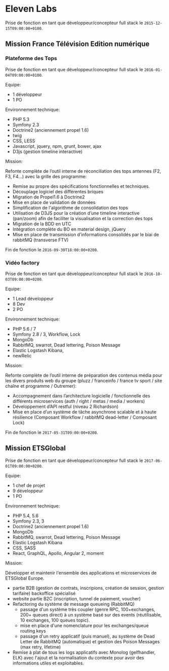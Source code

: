 # Eleven Labs

Prise de fonction en tant que développeur/concepteur full stack le `2015-12-15T09:00:00+0100`.

## Mission France Télévision Edition numérique 

### Plateforme des Tops

Prise de fonction en tant que développeur/concepteur full stack le `2016-01-04T09:00:00+0100`.

Equipe: 

 - 1 développeur
 - 1 PO

Environnement technique:

 - PHP 5.3
 - Symfony 2.3
 - Doctrine2 (anciennement propel 1.6)
 - twig
 - CSS, LESS
 - Javascript, jquery, npm, grunt, bower, ajax
 - D3js (gestion timeline interactive)
   
Mission:

Refonte complète de l’outil interne de réconciliation des tops antennes (F2, F3, F4...) avec la grille des programme:
 - Remise au propre des spécifications fonctionnelles et techniques.
 - Découplage logiciel des différentes briques
 - Migration de Propel1.6 à Doctrine2
 - Mise en place de validation de données
 - Simplification de l'algorithme de consolidation des tops
 - Utilisation de D3JS pour la création d’une timeline interactive (pan/zoom) afin de faciliter la visualisation et la correction des tops
 - Migration de la BDD en UTC
 - Intégration complète du BO en material design, jQuery
 - Mise en place de transmission d’informations consolidés par le biai de rabbitMQ (transverse FTV)

Fin de fonction le `2016-09-30T18:00:00+0200`.

### Vidéo factory

Prise de fonction en tant que développeur/concepteur full stack le `2016-10-03T09:00:00+0200`.

Equipe: 

 - 1 Lead développeur
 - 8 Dev
 - 2 PO

Environnement technique:

 - PHP 5.6 / 7
 - Symfony 2.8 / 3, Workflow, Lock
 - MongoDb
 - RabbitMQ, swarrot, Dead lettering, Poison Message
 - Elastic Logstash Kibana,
 - newRelic
   
Mission:

Refonte complète de l’outil interne de préparation des contenus média pour les divers produits web du groupe (pluzz / franceinfo / france tv sport / site chaîne et programme / Outremer):
 - Accompagnement dans l’architecture logicielle / fonctionnelle des différents microservices (auth / right / metas / media / workers)
 - Développement d’API restful (niveau 2 Richardson)
 - Mise en place d’un système de tâche asynchrone scalable et à haute résilience (Composant Workflow / rabbitMQ dead-letter / Composant Lock)

Fin de fonction le `2017-05-31T09:00:00+0200`.

## Mission ETSGlobal 

Prise de fonction en tant que développeur/concepteur full stack le `2017-06-01T09:00:00+0200`.

Equipe: 

 - 1 chef de projet
 - 9 développeur
 - 1 PO

Environnement technique:

 - PHP 5.4, 5.6
 - Symfony 2.3, 3
 - Doctrine2 (anciennement propel 1.6)
 - MongoDb
 - RabbitMQ, swarrot, Dead lettering, Poison Message
 - Elastic Logstash Kibana
 - CSS, SASS
 - React, GraphQL, Apollo, Angular 2, moment
    
Mission:

Développer et maintenir l'ensemble des applications et microservices de ETSGlobal Europe.
 - partie B2B (gestion de contrats, inscripions, création de session, gestion tarifaire) backoffice spécialisé
 - website partie B2C (inscription, tunnel de paiement, voucher)
 - Refactoring du système de message queueing (RabbitMQ)
   - passage d'un système très coupler (genre RPC, 100+exchanges, 200+ queues direct) à un système basé sur des events (réutilisable, 10 exchanges, 100 queues topic).
   - mise en place d'une nomenclature pour les exchanges/queue routing keys
   - passage d'un retry applicatif (puis manuel), au système de Dead Letter de RabbitMQ (automatique) et gestion des Poison Messages (max retry, lifetime)
 - Remise à plat de tous les logs applicatifs avec Monolog (gelfhandler, ELK) avec l'ajout et la normalisation du contexte pour avoir des informations utiles et exploitables.
